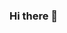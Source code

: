 ### Hi there 👋

<!--
Nom : Benoit Gauthier
Expérience en programmation : Très minime, je suis par contre très motivé et vais pousser mes connaissances au maximum de mon côté (hors cours via des tuteurs ou des vidéos en ligne)
Attente envers le cours : M'amener à un niveau assez élevé dans les bases de la programmation via Java ou Python (ou autre language) pour coder des programmes basiques.
Attente envers le programme : M'amener à être un programmeur fiable avec divers technologies et types de programmation (Web FrontEnd & Backend, Mobile, Logiciels, etc)
